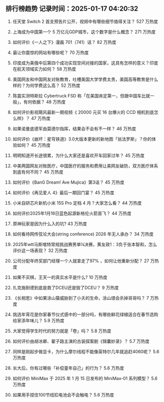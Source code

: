 
## 排行榜趋势 记录时间：2025-01-17 04:20:32
  
  1. 任天堂 Switch 2 首支预告片公开，视频中有哪些细节值得关注？ 527 万热度
    
  2. 上海成为中国第一个 5 万亿元GDP城市，这个数字是什么概念？ 271 万热度
    
  3. 如何评价《一人之下》漫画 701（741）话？ 82 万热度
    
  4. 最让你震惊的网站有哪些呢？ 70 万热度
    
  5. 印度成为美俄中后第四个成功实现空间对接的国家，这具有怎样的意义？印度在航天领域实力如何？ 58 万热度
    
  6. 美国网友和中国网友对账教育，吐槽美国大学学费太贵，美国高等教育是什么样的？为何学费这么高？ 52 万热度
    
  7. 陈震实测特斯拉 Cybertruck FSD 称「在美国肯定第一，但跟中国车比就一般」，有何依据？ 48 万热度
    
  8. 如何评价影视飓风最新一期视频《 20000 元买 16 台爆火的 CCD 相机到底怎么样》？ 47 万热度
    
  9. 如果诺曼底德军由莫德尔指挥，结果会不会有不一样？ 46 万热度
    
  10. 如何评价《崩坏：星穹铁道》3.0大版本更新的新地图「翁法罗斯」？你的体验如何？ 45 万热度
    
  11. 明明知道开长途很累，为什么大家还是喜欢开车回家过年？ 45 万热度
    
  12. 中美两国网友对账医疗，中国医疗的服务和费用让美网友破防，双方医疗体系到底有何不同？ 45 万热度
    
  13. 如何评价《BanG Dream! Ave Mujica》第3话？ 45 万热度
    
  14. 如何评价《再见爱人 4》最后一期回门宴？ 45 万热度
    
  15. 小米自研芯片新机小米 15S Pro 定档 4 月？大家怎么看？ 44 万热度
    
  16. 如何评价2025年1月16日蓝色起源新格伦火箭首飞？ 44 万热度
    
  17. 原神玩家是因为什么入的坑? 43 万热度
    
  18. 如何看待网传弦论大会(string conference) 2026 年无人承办？ 34 万热度
    
  19. 2025年wtt马斯喀特常规挑战赛男单¼决赛，黄友政1：3负于张本智和，怎么评价这一场表现？ 32 万热度
    
  20. 公司分配年终奖部门经理一个人就拿走了97% ，如何让他重新分配？ 27 万热度
    
  21. 如果不买棋，王天一的真实水平是什么? 10 万热度
    
  22. 扎克施耐德到底是救了DCEU还是毁了DCEU？ 9 万热度
    
  23. 《长相思》中如果涂山篌威胁到了小夭的生命，涂山璟会杀掉哥哥吗？ 7 万热度
    
  24. 挑选年宵花是你家春节仪式感中的一部分吗，有哪些鲜花绿植适合在春节选购给家添年味儿？ 5.9 万热度
    
  25. 大家觉得学生时代的努力就是「卷」吗？ 5.8 万热度
    
  26. 如何评价由胡冰卿、翟子路主演的古装探案剧《锦囊妙录》？ 5.7 万热度
    
  27. 同样是刚起步做显卡，为什么摩尔线程不能像英特尔几年就追赶4060呢？ 5.6 万热度
    
  28. 长大后，你有过哪些「补偿童年自己」的行为？ 5.6 万热度
    
  29. 如何评价 MiniMax 于 2025 年 1 月 15 日发布的 MiniMax-01 系列模型？ 5.6 万热度
    
  30. 如果用手捏住100节纽扣电池会不会触电？ 5.6 万热度
    